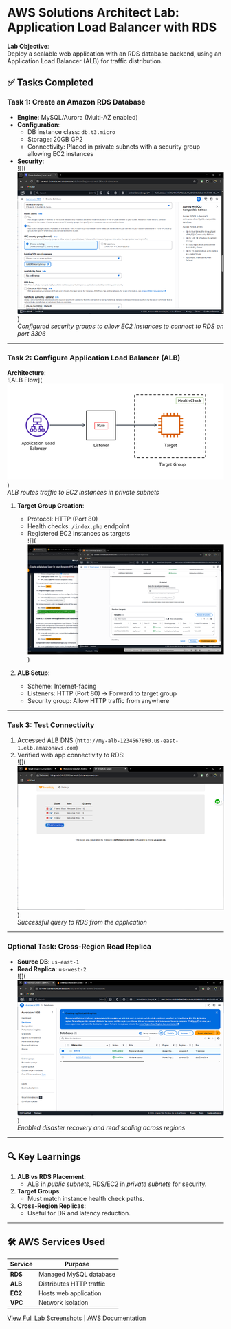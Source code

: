 # AWS Solutions Architect Lab: Application Load Balancer with RDS

**Lab Objective**:  
Deploy a scalable web application with an RDS database backend, using an Application Load Balancer (ALB) for traffic distribution.

## ✅ Tasks Completed

### Task 1: Create an Amazon RDS Database

- **Engine**: MySQL/Aurora (Multi-AZ enabled)
- **Configuration**:
  - DB instance class: `db.t3.micro`
  - Storage: 20GB GP2
  - Connectivity: Placed in private subnets with a security group allowing EC2 instances
- **Security**:  
  ![](![alt text](./Images/Lab3/image.png))  
  _Configured security groups to allow EC2 instances to connect to RDS on port 3306_

---

### Task 2: Configure Application Load Balancer (ALB)

**Architecture**:  
![ALB Flow](![alt text](./Images/Lab3/image-1.png))  
_ALB routes traffic to EC2 instances in private subnets_

1. **Target Group Creation**:

   - Protocol: HTTP (Port 80)
   - Health checks: `/index.php` endpoint
   - Registered EC2 instances as targets  
     ![](![alt text](./Images/Lab3/image-2.png))

2. **ALB Setup**:
   - Scheme: Internet-facing
   - Listeners: HTTP (Port 80) → Forward to target group
   - Security group: Allow HTTP traffic from anywhere

---

### Task 3: Test Connectivity

1. Accessed ALB DNS (`http://my-alb-1234567890.us-east-1.elb.amazonaws.com`)
2. Verified web app connectivity to RDS:  
   ![](![alt text](./Images/Lab3/image-3.png))  
   _Successful query to RDS from the application_

---

### Optional Task: Cross-Region Read Replica

- **Source DB**: `us-east-1`
- **Read Replica**: `us-west-2`  
  ![](![alt text](./Images/Lab3/image-4.png))  
  _Enabled disaster recovery and read scaling across regions_

---

## 🔍 Key Learnings

1. **ALB vs RDS Placement**:
   - ALB in _public subnets_, RDS/EC2 in _private subnets_ for security.
2. **Target Groups**:
   - Must match instance health check paths.
3. **Cross-Region Replicas**:
   - Useful for DR and latency reduction.

---

## 🛠️ AWS Services Used

| Service | Purpose                  |
| ------- | ------------------------ |
| **RDS** | Managed MySQL database   |
| **ALB** | Distributes HTTP traffic |
| **EC2** | Hosts web application    |
| **VPC** | Network isolation        |

[View Full Lab Screenshots](./Images/Lab3/) | [AWS Documentation](https://docs.aws.amazon.com/)
